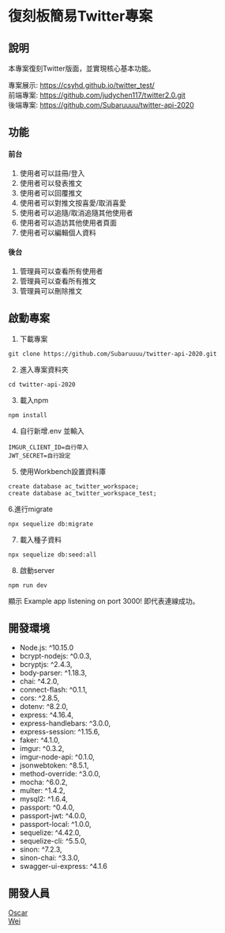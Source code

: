 # 復刻板簡易Twitter專案
## 說明
本專案復刻Twitter版面，並實現核心基本功能。

專案展示: https://csyhd.github.io/twitter_test/  
前端專案: https://github.com/judychen117/twitter2.0.git  
後端專案: https://github.com/Subaruuuu/twitter-api-2020  

## 功能

#### 前台
1. 使用者可以註冊/登入
2. 使用者可以發表推文
3. 使用者可以回覆推文
4. 使用者可以對推文按喜愛/取消喜愛
5. 使用者可以追隨/取消追隨其他使用者
6. 使用者可以造訪其他使用者頁面
7. 使用者可以編輯個人資料
#### 後台
1. 管理員可以查看所有使用者
2. 管理員可以查看所有推文
3. 管理員可以刪除推文

## 啟動專案
1. 下載專案  
```
git clone https://github.com/Subaruuuu/twitter-api-2020.git 
```

2. 進入專案資料夾  
```
cd twitter-api-2020
```
3. 載入npm
```  
npm install  
```
4. 自行新增.env 並輸入
```
IMGUR_CLIENT_ID=自行帶入
JWT_SECRET=自行設定
```
5. 使用Workbench設置資料庫
```
create database ac_twitter_workspace;
create database ac_twitter_workspace_test;
```
6.進行migrate
```
npx sequelize db:migrate
```
7. 載入種子資料
```
npx sequelize db:seed:all
```
8. 啟動server
```
npm run dev
```
顯示 Example app listening on port 3000! 即代表連線成功。

## 開發環境
* Node.js: ^10.15.0
* bcrypt-nodejs: ^0.0.3,
* bcryptjs: ^2.4.3,
* body-parser: ^1.18.3,
* chai: ^4.2.0,
* connect-flash: ^0.1.1,
* cors: ^2.8.5,
* dotenv: ^8.2.0,
* express: ^4.16.4,
* express-handlebars: ^3.0.0,
* express-session: ^1.15.6,
* faker: ^4.1.0,
* imgur: ^0.3.2,
* imgur-node-api: ^0.1.0,
* jsonwebtoken: ^8.5.1,
* method-override: ^3.0.0,
* mocha: ^6.0.2,
* multer: ^1.4.2,
* mysql2: ^1.6.4,
* passport: ^0.4.0,
* passport-jwt: ^4.0.0,
* passport-local: ^1.0.0,
* sequelize: ^4.42.0,
* sequelize-cli: ^5.5.0,
* sinon: ^7.2.3,
* sinon-chai: ^3.3.0,
* swagger-ui-express: ^4.1.6

## 開發人員
[Oscar](https://github.com/Subaruuuu)  
[Wei](https://github.com/YINWEIHSU)

